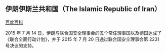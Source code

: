 ## 伊朗伊斯兰共和国（The Islamic Republic of Iran）

[百度百科](https://baike.baidu.com/item/%E4%BC%8A%E6%9C%97/156607)


2015 年 7 月 14 日，伊朗与联合国安全理事会的五个常任理事国以及德国达成了《联合全面行动计划》，并于 2015 年 7 月 20 日通过联合国安全理事会第 2231 号决议的支持。